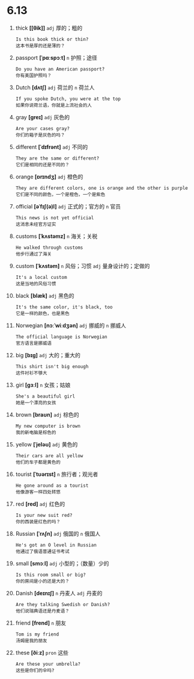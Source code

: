 # 6.13

1. thick **[[θik]]** `adj` 厚的；粗的

   ```
   Is this book thick or thin?
   这本书是厚的还是薄的？
   ```

2. passport **[ˈpɑːspɔːt]** `n` 护照；途径

   ```
   Do you have an American passport?
   你有美国护照吗？
   ```

3. Dutch **[dʌtʃ]** `adj` 荷兰的 `n` 荷兰人

   ```
   If you spoke Dutch, you were at the top
   如果你说荷兰语，你就是上流社会的人
   ```

4. gray **[ɡreɪ]** `adj` 灰色的

   ```
   Are your cases gray?
   你们的箱子是灰色的吗？
   ```

5. different **[ˈdɪfrənt]** `adj` 不同的

   ```
   They are the same or different?
   它们是相同的还是不同的？
   ```

6. orange **[ɒrɪndʒ]** `adj` 橙色的

   ```
   They are different colors, one is orange and the other is purple
   它们是不同的颜色，一个是橙色，一个是紫色
   ```

7. official **[əˈfɪʃ(ə)l]** `adj` 正式的；官方的 `n` 官员

   ```
   This news is not yet official
   这消息未经官方证实
   ```

8. customs **[ˈkʌstəmz]** `n` 海关；关税

   ```
   He walked through customs
   他步行通过了海关
   ```

9. custom **[ˈkʌstəm]** `n` 风俗；习惯 `adj` 量身设计的；定做的

   ```
   It's a local custom
   这是当地的风俗习惯
   ```

10. black **[blæk]** `adj` 黑色的

    ```
    It's the same color, it's black, too
    它是一样的颜色，也是黑色
    ```

11. Norwegian **[nɔːˈwiːdʒən]** `adj` 挪威的 `n` 挪威人

    ```
    The official language is Norwegian
    官方语言是挪威语
    ```

12. big **[bɪɡ]** `adj` 大的；重大的

    ```
    This shirt isn't big enough
    这件衬衫不够大
    ```

13. girl **[ɡɜːl]** `n` 女孩；姑娘

    ```
    She's a beautiful girl
    她是一个漂亮的女孩
    ```

14. brown **[braʊn]** `adj` 棕色的

    ```
    My new computer is brown
    我的新电脑是棕色的
    ```

15. yellow **[ˈjeləʊ]** `adj` 黄色的

    ```
    Their cars are all yellow
    他们的车子都是黄色的
    ```

16. tourist **[ˈtʊərɪst]** `n` 旅行者；观光者

    ```
    He gone around as a tourist
    他像游客一样四处转悠
    ```

17. red **[red]** `adj` 红色的

    ```
    Is your new suit red?
    你的西装是红色的吗？
    ```

18. Russian **[ˈrʌʃn]** `adj` 俄国的 `n` 俄国人

    ```
    He's got an O level in Russian
    他通过了俄语普通证书考试
    ```

19. small **[smɔːl]** `adj` 小型的；（数量）少的

    ```
    Is this room small or big?
    你的房间是小的还是大的？
    ```

20. Danish **[deɪnɪʃ]** `n` 丹麦人 `adj` 丹麦的

    ```
    Are they talking Swedish or Danish?
    他们说瑞典语还是丹麦语？
    ```

21. friend **[frend]** `n` 朋友

    ```
    Tom is my friend
    汤姆是我的朋友
    ```

22. these **[ðiːz]** `pron` 这些
    ```
    Are these your umbrella?
    这些是你们的伞吗?
    ```
